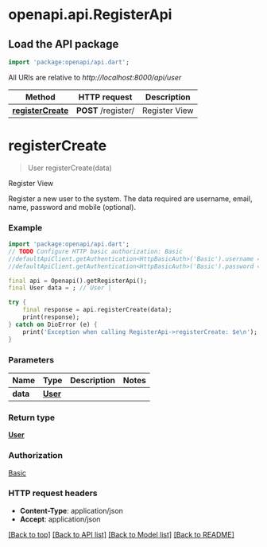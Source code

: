 # openapi.api.RegisterApi

## Load the API package
```dart
import 'package:openapi/api.dart';
```

All URIs are relative to *http://localhost:8000/api/user*

Method | HTTP request | Description
------------- | ------------- | -------------
[**registerCreate**](RegisterApi.md#registercreate) | **POST** /register/ | Register View


# **registerCreate**
> User registerCreate(data)

Register View

Register a new user to the system. The data required are username, email, name, password and mobile (optional).

### Example
```dart
import 'package:openapi/api.dart';
// TODO Configure HTTP basic authorization: Basic
//defaultApiClient.getAuthentication<HttpBasicAuth>('Basic').username = 'YOUR_USERNAME'
//defaultApiClient.getAuthentication<HttpBasicAuth>('Basic').password = 'YOUR_PASSWORD';

final api = Openapi().getRegisterApi();
final User data = ; // User | 

try {
    final response = api.registerCreate(data);
    print(response);
} catch on DioError (e) {
    print('Exception when calling RegisterApi->registerCreate: $e\n');
}
```

### Parameters

Name | Type | Description  | Notes
------------- | ------------- | ------------- | -------------
 **data** | [**User**](User.md)|  | 

### Return type

[**User**](User.md)

### Authorization

[Basic](../README.md#Basic)

### HTTP request headers

 - **Content-Type**: application/json
 - **Accept**: application/json

[[Back to top]](#) [[Back to API list]](../README.md#documentation-for-api-endpoints) [[Back to Model list]](../README.md#documentation-for-models) [[Back to README]](../README.md)

